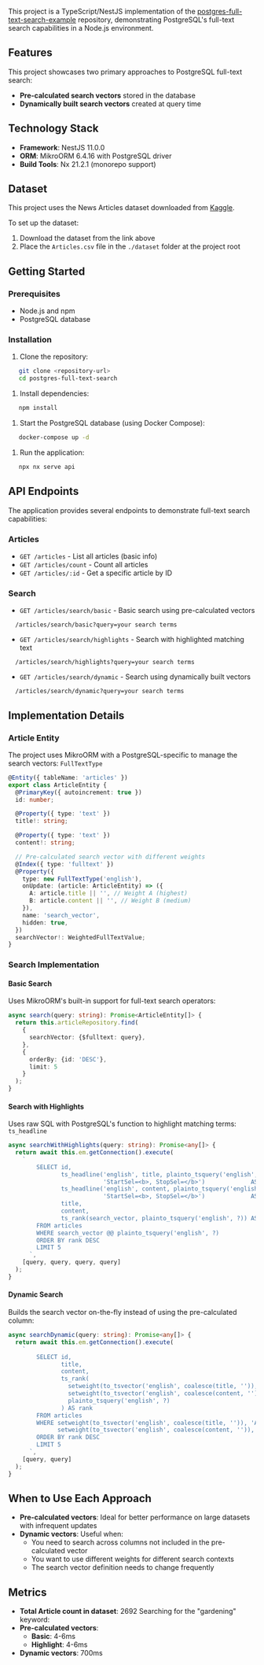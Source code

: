 This project is a TypeScript/NestJS implementation of the [postgres-full-text-search-example](https://github.com/andfadeev/postgres-full-text-search-example) repository, demonstrating PostgreSQL's full-text search capabilities in a Node.js environment.

## Features

This project showcases two primary approaches to PostgreSQL full-text search:

- **Pre-calculated search vectors** stored in the database
- **Dynamically built search vectors** created at query time

## Technology Stack

- **Framework**: NestJS 11.0.0
- **ORM**: MikroORM 6.4.16 with PostgreSQL driver
- **Build Tools**: Nx 21.2.1 (monorepo support)

## Dataset

This project uses the News Articles dataset downloaded from [Kaggle](https://www.kaggle.com/datasets/asad1m9a9h6mood/news-articles?resource=download).

To set up the dataset:

1. Download the dataset from the link above
2. Place the `Articles.csv` file in the `./dataset` folder at the project root

## Getting Started

### Prerequisites

- Node.js and npm
- PostgreSQL database

### Installation

1. Clone the repository:

```sh
   git clone <repository-url>
   cd postgres-full-text-search
```

1. Install dependencies:

```sh
   npm install
```

1. Start the PostgreSQL database (using Docker Compose):

```sh
   docker-compose up -d
```

1. Run the application:

```sh
   npx nx serve api
```

## API Endpoints

The application provides several endpoints to demonstrate full-text search capabilities:

### Articles

- `GET /articles` - List all articles (basic info)
- `GET /articles/count` - Count all articles
- `GET /articles/:id` - Get a specific article by ID

### Search

- `GET /articles/search/basic` - Basic search using pre-calculated vectors

```
  /articles/search/basic?query=your search terms
```

- `GET /articles/search/highlights` - Search with highlighted matching text

```
  /articles/search/highlights?query=your search terms
```

- `GET /articles/search/dynamic` - Search using dynamically built vectors

```
  /articles/search/dynamic?query=your search terms
```

## Implementation Details

### Article Entity

The project uses MikroORM with a PostgreSQL-specific to manage the search vectors: `FullTextType`

```typescript
@Entity({ tableName: 'articles' })
export class ArticleEntity {
  @PrimaryKey({ autoincrement: true })
  id: number;

  @Property({ type: 'text' })
  title!: string;

  @Property({ type: 'text' })
  content!: string;

  // Pre-calculated search vector with different weights
  @Index({ type: 'fulltext' })
  @Property({
    type: new FullTextType('english'),
    onUpdate: (article: ArticleEntity) => ({
      A: article.title || '', // Weight A (highest)
      B: article.content || '', // Weight B (medium)
    }),
    name: 'search_vector',
    hidden: true,
  })
  searchVector!: WeightedFullTextValue;
}
```

### Search Implementation

#### Basic Search

Uses MikroORM's built-in support for full-text search operators:

```typescript
async search(query: string): Promise<ArticleEntity[]> {
  return this.articleRepository.find(
    {
      searchVector: {$fulltext: query},
    },
    {
      orderBy: {id: 'DESC'},
      limit: 5
    }
  );
}
```

#### Search with Highlights

Uses raw SQL with PostgreSQL's function to highlight matching terms: `ts_headline`

```typescript
async searchWithHighlights(query: string): Promise<any[]> {
  return await this.em.getConnection().execute(
    `
        SELECT id,
               ts_headline('english', title, plainto_tsquery('english', ?),
                           'StartSel=<b>, StopSel=</b>')             AS highlighted_title,
               ts_headline('english', content, plainto_tsquery('english', ?),
                           'StartSel=<b>, StopSel=</b>')             AS highlighted_content,
               title,
               content,
               ts_rank(search_vector, plainto_tsquery('english', ?)) AS rank
        FROM articles
        WHERE search_vector @@ plainto_tsquery('english', ?)
        ORDER BY rank DESC
        LIMIT 5
      `,
    [query, query, query, query]
  );
}
```

#### Dynamic Search

Builds the search vector on-the-fly instead of using the pre-calculated column:

```typescript
async searchDynamic(query: string): Promise<any[]> {
  return await this.em.getConnection().execute(
    `
        SELECT id,
               title,
               content,
               ts_rank(
                 setweight(to_tsvector('english', coalesce(title, '')), 'A') ||
                 setweight(to_tsvector('english', coalesce(content, '')), 'B'),
                 plainto_tsquery('english', ?)
               ) AS rank
        FROM articles
        WHERE setweight(to_tsvector('english', coalesce(title, '')), 'A') ||
              setweight(to_tsvector('english', coalesce(content, '')), 'B') @@ plainto_tsquery('english', ?)
        ORDER BY rank DESC
        LIMIT 5
      `,
    [query, query]
  );
}
```

## When to Use Each Approach

- **Pre-calculated vectors**: Ideal for better performance on large datasets with infrequent updates
- **Dynamic vectors**: Useful when:
  - You need to search across columns not included in the pre-calculated vector
  - You want to use different weights for different search contexts
  - The search vector definition needs to change frequently
 
## Metrics
- **Total Article count in dataset**: 2692 
Searching for the "gardening" keyword:
- **Pre-calculated vectors**: 
    - **Basic**: 4-6ms
    - **Highlight**: 4-6ms 
- **Dynamic vectors**: 700ms
